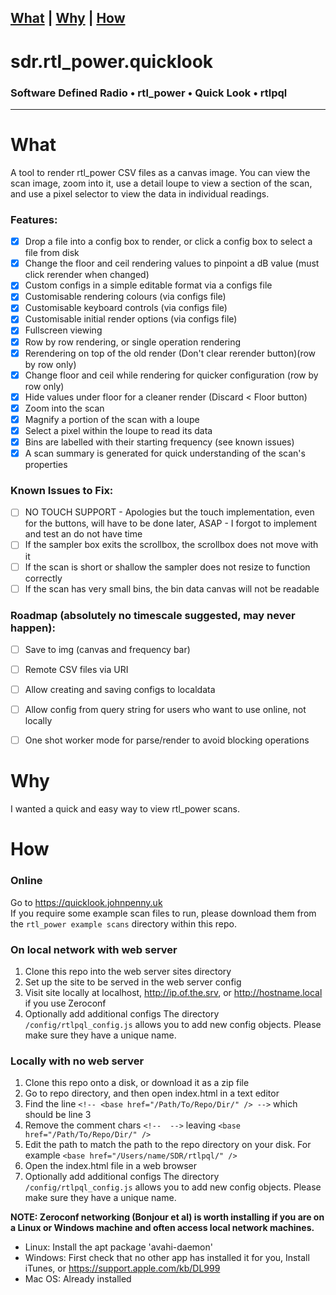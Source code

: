 [What](#What) | [Why](#Why) | [How](#How)
---

# sdr.rtl_power.quicklook
### Software Defined Radio • rtl_power • Quick Look • rtlpql

---

# What
A tool to render rtl_power CSV files as a canvas image. You can view the scan image, zoom into it, use a detail loupe to view a section of the scan, and use a pixel selector to view the data in individual readings.

### Features:
- [x] Drop a file into a config box to render, or click a config box to select a file from disk
- [x] Change the floor and ceil rendering values to pinpoint a dB value (must click rerender when changed)
- [x] Custom configs in a simple editable format via a configs file
- [x] Customisable rendering colours (via configs file)
- [x] Customisable keyboard controls (via configs file)
- [x] Customisable initial render options (via configs file)
- [x] Fullscreen viewing
- [x] Row by row rendering, or single operation rendering
- [x] Rerendering on top of the old render (Don't clear rerender button)(row by row only)
- [x] Change floor and ceil while rendering for quicker configuration (row by row only)
- [x] Hide values under floor for a cleaner render (Discard < Floor button)
- [x] Zoom into the scan
- [x] Magnify a portion of the scan with a loupe
- [x] Select a pixel within the loupe to read its data
- [x] Bins are labelled with their starting frequency (see known issues)
- [x] A scan summary is generated for quick understanding of the scan's properties

### Known Issues to Fix:
- [ ] NO TOUCH SUPPORT - Apologies but the touch implementation, even for the buttons, will have to be done later, ASAP - I forgot to implement and test an do not have time
- [ ] If the sampler box exits the scrollbox, the scrollbox does not move with it
- [ ] If the scan is short or shallow the sampler does not resize to function correctly
- [ ] If the scan has very small bins, the bin data canvas will not be readable

### Roadmap (absolutely no timescale suggested, may never happen):
- [ ] Save to img (canvas and frequency bar)
- [ ] Remote CSV files via URI
- [ ] Allow creating and saving configs to localdata
- [ ] Allow config from query string for users who want to use online, not locally
- [ ] One shot worker mode for parse/render to avoid blocking operations



# Why
I wanted a quick and easy way to view rtl_power scans.



# How
### Online
Go to https://quicklook.johnpenny.uk    
If you require some example scan files to run, please download them from the `rtl_power example scans` directory within this repo.

### On local network with web server
1. Clone this repo into the web server sites directory
1. Set up the site to be served in the web server config
1. Visit site locally at localhost, http://ip.of.the.srv, or http://hostname.local if you use Zeroconf
1. Optionally add additional configs
The directory `/config/rtlpql_config.js` allows you to add new config objects. Please make sure they have a unique name.

### Locally with no web server
1. Clone this repo onto a disk, or download it as a zip file
1. Go to repo directory, and then open index.html in a text editor
1. Find the line `<!-- <base href="/Path/To/Repo/Dir/" /> -->` which should be line 3
1. Remove the comment chars `<!--  -->` leaving `<base href="/Path/To/Repo/Dir/" />`
1. Edit the path to match the path to the repo directory on your disk. For example `<base href="/Users/name/SDR/rtlpql/" />`
1. Open the index.html file in a web browser
1. Optionally add additional configs
The directory `/config/rtlpql_config.js` allows you to add new config objects. Please make sure they have a unique name.

**NOTE: Zeroconf networking (Bonjour et al) is worth installing if you are on a Linux or Windows machine and often access local network machines.**
* Linux: Install the apt package 'avahi-daemon'
* Windows: First check that no other app has installed it for you, Install iTunes, or https://support.apple.com/kb/DL999
* Mac OS: Already installed